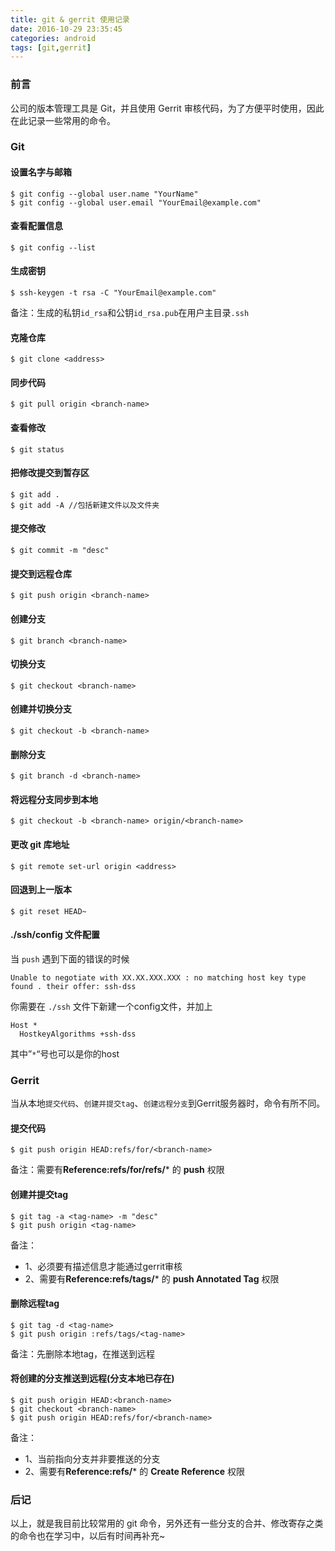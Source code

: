 ```yaml
---
title: git & gerrit 使用记录
date: 2016-10-29 23:35:45
categories: android
tags: [git,gerrit]
---
```

### 前言
公司的版本管理工具是 Git，并且使用 Gerrit 审核代码，为了方便平时使用，因此在此记录一些常用的命令。<!-- more -->

### Git

#### 设置名字与邮箱
    $ git config --global user.name "YourName"
    $ git config --global user.email "YourEmail@example.com"

#### 查看配置信息
    $ git config --list

#### 生成密钥
    $ ssh-keygen -t rsa -C "YourEmail@example.com"
备注：生成的私钥`id_rsa`和公钥`id_rsa.pub`在用户主目录`.ssh`

#### 克隆仓库
    $ git clone <address>

#### 同步代码
    $ git pull origin <branch-name>

#### 查看修改
    $ git status

#### 把修改提交到暂存区
    $ git add .  
    $ git add -A //包括新建文件以及文件夹

#### 提交修改
    $ git commit -m "desc"

#### 提交到远程仓库
    $ git push origin <branch-name>

#### 创建分支
    $ git branch <branch-name>

#### 切换分支
    $ git checkout <branch-name>

#### 创建并切换分支
    $ git checkout -b <branch-name>

#### 删除分支
    $ git branch -d <branch-name>

#### 将远程分支同步到本地
    $ git checkout -b <branch-name> origin/<branch-name>

#### 更改 git 库地址
    $ git remote set-url origin <address>

#### 回退到上一版本
    $ git reset HEAD~

#### ./ssh/config 文件配置
当 `push` 遇到下面的错误的时候

    Unable to negotiate with XX.XX.XXX.XXX : no matching host key type found . their offer: ssh-dss
你需要在 `./ssh` 文件下新建一个config文件，并加上

    Host *
      HostkeyAlgorithms +ssh-dss
其中”`*`“号也可以是你的host

### Gerrit
当从本地`提交代码`、`创建并提交tag`、`创建远程分支`到Gerrit服务器时，命令有所不同。

#### 提交代码
    $ git push origin HEAD:refs/for/<branch-name>
备注：需要有**Reference:refs/for/refs/*** 的 **push** 权限

#### 创建并提交tag
    $ git tag -a <tag-name> -m "desc"
    $ git push origin <tag-name>
备注：
- 1、必须要有描述信息才能通过gerrit审核
- 2、需要有**Reference:refs/tags/*** 的 **push Annotated Tag** 权限

#### 删除远程tag
    $ git tag -d <tag-name>
    $ git push origin :refs/tags/<tag-name>
备注：先删除本地tag，在推送到远程

#### 将创建的分支推送到远程(分支本地已存在)
    $ git push origin HEAD:<branch-name>
    $ git checkout <branch-name>
    $ git push origin HEAD:refs/for/<branch-name>
备注：
- 1、当前指向分支并非要推送的分支
- 2、需要有**Reference:refs/*** 的 **Create Reference** 权限

### 后记
以上，就是我目前比较常用的 git 命令，另外还有一些分支的合并、修改寄存之类的命令也在学习中，以后有时间再补充~
